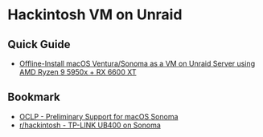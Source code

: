 # Hackintosh VM on Unraid

## Quick Guide

- [Offline-Install macOS Ventura/Sonoma as a VM on Unraid Server using AMD Ryzen 9 5950x + RX 6600 XT](https://gist.github.com/nonkronk/8c5035a05c3faa26cf55d7f15b34b202)

## Bookmark

- [OCLP - Preliminary Support for macOS Sonoma](https://github.com/dortania/OpenCore-Legacy-Patcher/pull/1077)
- [r/hackintosh - TP-LINK UB400 on Sonoma](https://www.reddit.com/r/hackintosh/s/JNEezvrBxJ)